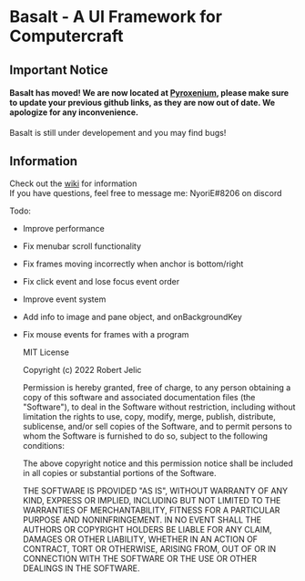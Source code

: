 # Basalt - A UI Framework for Computercraft

## Important Notice
#### Basalt has moved! We are now located at [Pyroxenium](https://github.com/Pyroxenium), please make sure to update your previous github links, as they are now out of date. We apologize for any inconvenience.

Basalt is still under developement and you may find bugs!

## Information

Check out the [wiki](https://github.com/NoryiE/NyoUI/wiki/) for information<br>
If you have questions, feel free to message me: NyoriE#8206 on discord

Todo:<br>
- Improve performance<br>
- Fix menubar scroll functionality<br>
- Fix frames moving incorrectly when anchor is bottom/right<br>
- Fix click event and lose focus event order<br>
- Improve event system<br>
- Add info to image and pane object, and onBackgroundKey
- Fix mouse events for frames with a program

    MIT License
 
    Copyright (c) 2022 Robert Jelic
 
    Permission is hereby granted, free of charge, to any person obtaining a copy
    of this software and associated documentation files (the "Software"), to deal
    in the Software without restriction, including without limitation the rights
    to use, copy, modify, merge, publish, distribute, sublicense, and/or sell
    copies of the Software, and to permit persons to whom the Software is
    furnished to do so, subject to the following conditions:
 
    The above copyright notice and this permission notice shall be included in all
    copies or substantial portions of the Software.
 
    THE SOFTWARE IS PROVIDED "AS IS", WITHOUT WARRANTY OF ANY KIND, EXPRESS OR
    IMPLIED, INCLUDING BUT NOT LIMITED TO THE WARRANTIES OF MERCHANTABILITY,
    FITNESS FOR A PARTICULAR PURPOSE AND NONINFRINGEMENT. IN NO EVENT SHALL THE
    AUTHORS OR COPYRIGHT HOLDERS BE LIABLE FOR ANY CLAIM, DAMAGES OR OTHER
    LIABILITY, WHETHER IN AN ACTION OF CONTRACT, TORT OR OTHERWISE, ARISING FROM,
    OUT OF OR IN CONNECTION WITH THE SOFTWARE OR THE USE OR OTHER DEALINGS IN THE
    SOFTWARE.
